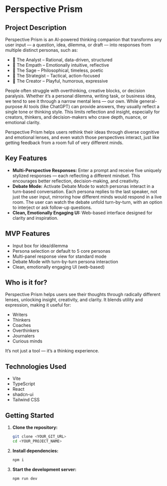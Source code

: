 # Perspective Prism

## Project Description

Perspective Prism is an AI-powered thinking companion that transforms any user input — a question, idea, dilemma, or draft — into responses from multiple distinct personas, such as:

- 🧠 The Analyst – Rational, data-driven, structured
- 💬 The Empath – Emotionally intuitive, reflective
- 🧘 The Sage – Philosophical, timeless, poetic
- 🚀 The Strategist – Tactical, action-focused
- 🎨 The Creator – Playful, humorous, expressive

People often struggle with overthinking, creative blocks, or decision paralysis. Whether it’s a personal dilemma, writing task, or business idea, we tend to see it through a narrow mental lens — our own. While general-purpose AI tools (like ChatGPT) can provide answers, they usually reflect a single tone or thinking style. This limits reflection and insight, especially for creators, thinkers, and decision-makers who crave depth, nuance, or emotional clarity.

Perspective Prism helps users rethink their ideas through diverse cognitive and emotional lenses, and even watch those perspectives interact, just like getting feedback from a room full of very different minds.

## Key Features

- **Multi-Perspective Responses:** Enter a prompt and receive five uniquely stylized responses — each reflecting a different mindset. This encourages better reflection, decision-making, and creativity.
- **Debate Mode:** Activate Debate Mode to watch personas interact in a turn-based conversation. Each persona replies to the last speaker, not just the user input, mirroring how different minds would respond in a live room. The user can watch the debate unfold turn-by-turn, with an option to interject or ask follow-up questions.
- **Clean, Emotionally Engaging UI:** Web-based interface designed for clarity and inspiration.

## MVP Features

- Input box for idea/dilemma
- Persona selection or default to 5 core personas
- Multi-panel response view for standard mode
- Debate Mode with turn-by-turn persona interaction
- Clean, emotionally engaging UI (web-based)

## Who is it for?

Perspective Prism helps users see their thoughts through radically different lenses, unlocking insight, creativity, and clarity. It blends utility and expression, making it useful for:

- Writers
- Thinkers
- Coaches
- Overthinkers
- Journalers
- Curious minds

It’s not just a tool — it’s a thinking experience.

## Technologies Used

- Vite
- TypeScript
- React
- shadcn-ui
- Tailwind CSS

## Getting Started

1. **Clone the repository:**
   ```sh
   git clone <YOUR_GIT_URL>
   cd <YOUR_PROJECT_NAME>
   ```
2. **Install dependencies:**
   ```sh
   npm i
   ```
3. **Start the development server:**
   ```sh
   npm run dev
   ```